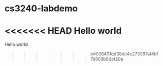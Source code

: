 # cs3240-labdemo

<<<<<<< HEAD
Hello world
=======
Hello world
>>>>>>> b4038491dd38de4e273087af4b17d868b86af20a
